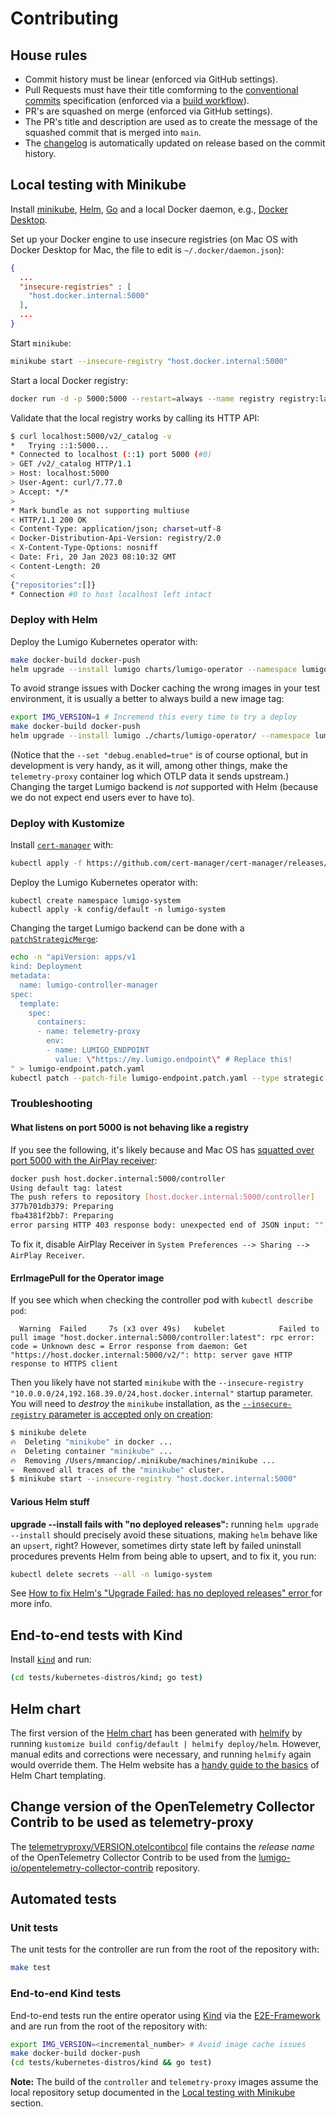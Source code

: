 # Contributing

## House rules

* Commit history must be linear (enforced via GitHub settings).
* Pull Requests must have their title comforming to the [conventional commits](https://www.conventionalcommits.org/en/v1.0.0/) specification (enforced via a [build workflow](.github/workflows/check-pr-title.yml)).
* PR's are squashed on merge (enforced via GitHub settings).
* The PR's title and description are used as to create the message of the squashed commit that is merged into `main`.
* The [changelog](./CHANGELOG.md) is automatically updated on release based on the commit history.

## Local testing with Minikube

Install [minikube](https://minikube.sigs.k8s.io/docs/start/), [Helm](https://helm.sh/docs/intro/install/), [Go](https://go.dev/doc/install) and a local Docker daemon, e.g., [Docker Desktop](https://www.docker.com/products/docker-desktop/).

Set up your Docker engine to use insecure registries (on Mac OS with Docker Desktop for Mac, the file to edit is `~/.docker/daemon.json`):

```json
{
  ...
  "insecure-registries" : [
    "host.docker.internal:5000"
  ],
  ...
}
```

Start `minikube`:

```sh
minikube start --insecure-registry "host.docker.internal:5000"
```

Start a local Docker registry:

```sh
docker run -d -p 5000:5000 --restart=always --name registry registry:latest
```

Validate that the local registry works by calling its HTTP API:

```sh
$ curl localhost:5000/v2/_catalog -v
*   Trying ::1:5000...
* Connected to localhost (::1) port 5000 (#0)
> GET /v2/_catalog HTTP/1.1
> Host: localhost:5000
> User-Agent: curl/7.77.0
> Accept: */*
>
* Mark bundle as not supporting multiuse
< HTTP/1.1 200 OK
< Content-Type: application/json; charset=utf-8
< Docker-Distribution-Api-Version: registry/2.0
< X-Content-Type-Options: nosniff
< Date: Fri, 20 Jan 2023 08:10:32 GMT
< Content-Length: 20
<
{"repositories":[]}
* Connection #0 to host localhost left intact
```

### Deploy with Helm

Deploy the Lumigo Kubernetes operator with:

```sh
make docker-build docker-push
helm upgrade --install lumigo charts/lumigo-operator --namespace lumigo-system --create-namespace --set "debug.enabled=true"
```

To avoid strange issues with Docker caching the wrong images in your test environment, it is usually a better to always build a new image tag:

```sh
export IMG_VERSION=1 # Incremend this every time to try a deploy
make docker-build docker-push
helm upgrade --install lumigo ./charts/lumigo-operator/ --namespace lumigo-system --create-namespace --set "controllerManager.manager.image.tag=${IMG_VERSION}" --set "controllerManager.telemetryProxy.image.tag=${IMG_VERSION}" --set "watchdog.image.tag=${IMG_VERSION} --set "debug.enabled=true"
```

(Notice that the `--set "debug.enabled=true"` is of course optional, but in development is very handy, as it will, among other things, make the `telemetry-proxy` container log which OTLP data it sends upstream.)
Changing the target Lumigo backend is _not_ supported with Helm (because we do not expect end users ever to have to).

### Deploy with Kustomize

Install [`cert-manager`](https://cert-manager.io/) with:

```sh
kubectl apply -f https://github.com/cert-manager/cert-manager/releases/download/v1.11.0/cert-manager.yaml
```

Deploy the Lumigo Kubernetes operator with:

```
kubectl create namespace lumigo-system
kubectl apply -k config/default -n lumigo-system
```

Changing the target Lumigo backend can be done with a [`patchStrategicMerge`](https://kubectl.docs.kubernetes.io/references/kustomize/glossary/#patchstrategicmerge):

```sh
echo -n "apiVersion: apps/v1
kind: Deployment
metadata:
  name: lumigo-controller-manager
spec:
  template:
    spec:
      containers:
      - name: telemetry-proxy
        env:
        - name: LUMIGO_ENDPOINT
          value: \"https://my.lumigo.endpoint\" # Replace this!
" > lumigo-endpoint.patch.yaml
kubectl patch --patch-file lumigo-endpoint.patch.yaml --type strategic -n lumigo-system --filename=lumigo-endpoint.patch.yaml
```

### Troubleshooting

#### What listens on port 5000 is not behaving like a registry

If you see the following, it's likely because and Mac OS has [squatted over port 5000 with the AirPlay receiver](https://www.reddit.com/r/webdev/comments/qg8yt9/apple_took_over_port_5000_in_the_latest_macos/):

```sh
docker push host.docker.internal:5000/controller
Using default tag: latest
The push refers to repository [host.docker.internal:5000/controller]
377b701db379: Preparing
fba4381f2bb7: Preparing
error parsing HTTP 403 response body: unexpected end of JSON input: ""
```

To fix it, disable AirPlay Receiver in `System Preferences --> Sharing --> AirPlay Receiver`.

#### ErrImagePull for the Operator image

If you see which when checking the controller pod with `kubectl describe pod`:

```
  Warning  Failed     7s (x3 over 49s)   kubelet            Failed to pull image "host.docker.internal:5000/controller:latest": rpc error: code = Unknown desc = Error response from daemon: Get "https://host.docker.internal:5000/v2/": http: server gave HTTP response to HTTPS client
```

Then you likely have not started `minikube` with the `--insecure-registry "10.0.0.0/24,192.168.39.0/24,host.docker.internal"` startup parameter.
You will need to _destroy_ the `minikube` installation, as the [`--insecure-registry` parameter is accepted only on creation](https://minikube.sigs.k8s.io/docs/handbook/registry/#enabling-insecure-registries):

```sh
$ minikube delete
🔥  Deleting "minikube" in docker ...
🔥  Deleting container "minikube" ...
🔥  Removing /Users/mmanciop/.minikube/machines/minikube ...
💀  Removed all traces of the "minikube" cluster.
$ minikube start --insecure-registry "host.docker.internal:5000"
```

#### Various Helm stuff

**upgrade --install fails with "no deployed releases":** running `helm upgrade --install` should precisely avoid these situations, making `helm` behave like an `upsert`, right?
   However, sometimes dirty state left by failed uninstall procedures prevents Helm from being able to upsert, and to fix it, you run:
   ```sh
   kubectl delete secrets --all -n lumigo-system
   ```
   See [How to fix Helm's "Upgrade Failed: has no deployed releases" error ](https://dev.to/mxglt/how-to-fix-helms-upgrade-failed-has-no-deployed-releases-error-5cbn) for more info.

## End-to-end tests with Kind

Install [`kind`](https://kind.sigs.k8s.io/) and run:

```sh
(cd tests/kubernetes-distros/kind; go test)
```

## Helm chart

The first version of the [Helm chart](./deploy/helm/) has been generated with [helmify](https://github.com/arttor/helmify) by running `kustomize build config/default | helmify deploy/helm`.
However, manual edits and corrections were necessary, and running `helmify` again would override them.
The Helm website has a [handy guide to the basics](https://helm.sh/docs/chart_template_guide/) of Helm Chart templating.

## Change version of the OpenTelemetry Collector Contrib to be used as telemetry-proxy

The [telemetryproxy/VERSION.otelcontibcol](./telemetryproxy/VERSION.otelcontibcol) file contains the _release name_ of the OpenTelemetry Collector Contrib to be used from the [lumigo-io/opentelemetry-collector-contrib](https://github.com/lumigo-io/opentelemetry-collector-contrib/releases) repository.

## Automated tests

### Unit tests

The unit tests for the controller are run from the root of the repository with:

```sh
make test
```

### End-to-end Kind tests

End-to-end tests run the entire operator using [Kind](https://github.com/kubernetes-sigs/kind/) via the [E2E-Framework](https://github.com/kubernetes-sigs/e2e-framework) and are run from the root of the repository with:

```sh
export IMG_VERSION=<incremental_number> # Avoid image cache issues
make docker-build docker-push
(cd tests/kubernetes-distros/kind && go test)
```

**Note:** The build of the `controller` and `telemetry-proxy` images assume the local repository setup documented in the [Local testing with Minikube](#local-testing-with-minikube) section.

